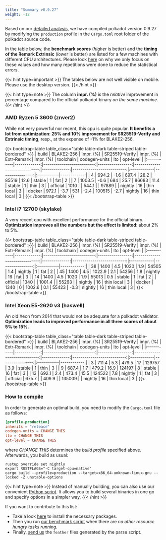 ```yaml
---
title: "Summary v0.9.27"
weight: -12
---
```


Based on our [detailed analysis](/optimized/analysis-0-9-27), we have compiled polkadot version 0.9.27 by modifying the ``production`` profile in the ``Cargo.toml`` root folder of the polkadot source code.


In the table below, the **benchmark scores** (*higher* is better) and the **timing of the Remark Extrinsic** (*lower* is better) are listed for a few machines with different CPU architectures. Please look [here](/optimized/analysis-0-9-27) on why we only focus on these values and how many repetitions were done to reduce the statistical errors.

{{< hint type=important >}}
The tables below are not well visible on mobile. Please use the desktop version.
{{< /hint >}}

{{< hint type=note >}}
The column **impr. (%)** is the *relative* improvement in percentage compared to the official polkadot binary *on the same machine*.
{{< /hint >}}



### AMD Ryzen 5 3600 (znver2)

While not very powerful nor recent, this cpu is quite popular. **It benefits a lot from optimization: 25% and 10% improvement for SR25519-Verify and Extrinsic timing**, resp., at the expense of -1% for BLAKE2-256.

{{< bootstrap-table table_class="table table-dark table-striped table-bordered" >}}
|  build   |   BLAKE2-256 |   impr. (%) |   SR25519-Verify |   impr. (%) |   Extr-Remark |   impr. (%) | toolchain   |   codegen-units | lto        |   opt-level |
|:-----------|-------------:|--------------------------:|-----------------:|------------------------------:|--------------:|---------------------------:|:------------|----------------:|:-----------|------------:|
| 4          |        994.2 |                      -1.6 |            697.4 |                          28.2 |         85519 |                       12.6 | stable      |               1 | fat        |           2 |
| 7          |       1003.5 |                      -0.6 |            684   |                          25.7 |         86683 |                       11.4 | stable      |               1 | thin       |           3 |
| official   |       1010   |                           |            544.1 |                               |         97889 |                            | nightly     |              16 | thin local |           3 |
| docker     |        972.1 |                      -3.7 |            531   |                          -2.4 |        100515 |                       -2.7 | nightly     |              16 | thin local |           3 |
{{< /bootstrap-table >}}

### Intel i7 12700 (skylake)

A very recent cpu with excellent performance for the official binary. **Optimization improves all the numbers but the effect is limited**: about 2% to 5%.

{{< bootstrap-table table_class="table table-dark table-striped table-bordered" >}}
|  build   |   BLAKE2-256 |   impr. (%) |   SR25519-Verify |   impr. (%) |   Extr-Remark |   impr. (%) | toolchain   |   codegen-units | lto        |   opt-level |
|:-----------|-------------:|--------------------------:|-----------------:|------------------------------:|--------------:|---------------------------:|:------------|----------------:|:-----------|------------:|
| 38         |         1400 |                       4.5 |           1020   |                           1.9 |         54505 |                        1.4 | nightly     |               1 | fat        |           2 |
| 45         |         1400 |                       4.5 |           1022.9 |                           2.1 |         54256 |                        1.8 | nightly     |              16 | fat        |           3 |
| 14         |         1400 |                       4.5 |           1020   |                           1.9 |         55013 |                        0.5 | stable      |               1 | fat        |           2 |
| official   |         1340 |                          |           1001.4 |                              |         55263 |                          | nightly         |             16 | thin local        |         3 |
| docker     |         1340 |                       0   |           1002.6 |                           0.1 |         55423 |                       -0.3 | nightly     |              16 | thin local |           3 |
{{< /bootstrap-table >}}


### Intel Xeon E5-2620 v3 (haswell)

An old Xeon from 2014 that would not be adequate for a polkadot validator. **Optimization leads to improved performance in all three scores of about 5% to 15%.**

{{< bootstrap-table table_class="table table-dark table-striped table-bordered" >}}
|  build   |   BLAKE2-256 |   impr. (%) |   SR25519-Verify |   impr. (%) |   Extr-Remark |   impr. (%) | toolchain   |   codegen-units | lto        |   opt-level |
|:-----------|-------------:|--------------------------:|-----------------:|------------------------------:|--------------:|---------------------------:|:------------|----------------:|:-----------|------------:|
| 3          |        711.4 |                       5.3 |            479.5 |                          17   |        129757 |                        3.9 | stable      |               1 | thin       |           3 |
| 9          |        687.4 |                       1.7 |            479.2 |                          16.9 |        124197 |                        8   | stable      |              16 | fat        |           3 |
| 13         |        692.1 |                       2.4 |            473.4 |                          15.5 |        124522 |                        7.8 | nightly     |               1 | fat        |           3 |
| official   |        675.7 |                           |            409.9 |                               |        135009 |                         | nightly     |              16 | thin local |           3 |
{{< /bootstrap-table >}}



### How to compile

In order to generate an optimal build, you need to modify the ``Cargo.toml`` file as follows:
```TOML
[profile.production]
inherits = "release"
codegen-units = CHANGE THIS
lto = CHANGE THIS
opt-level = CHANGE THIS
```
where *CHANGE THIS* determines the *build profile* specified above. Afterwards, you build as usual:
```Shell
rustup override set nightly
export RUSTFLAGS="-C target-cpu=native"
cargo build --profile=production --target=x86_64-unknown-linux-gnu --locked -Z unstable-options
```

{{< hint type=note >}}
Instead of manually building, you can also use our convenient [Python script](https://github.com/MathCryptoDoc/polkadot-optimized/blob/main/compile.py). It allows you to build several binaries in one go and specify options in a simpler way.
{{< /hint >}}





If you want to contribute to this list:
- Take a look [here](https://github.com/MathCryptoDoc/polkadot-optimized/blob/main/doc/v0.9.27.md) to install the necessary packages.
- Then you run [our benchmark script](https://github.com/MathCryptoDoc/polkadot-optimized) when there are *no other resource hungry tasks running*.
- Finally, [send us](/staking/contact) the ``feather`` files generated by the parse script.